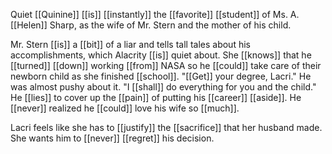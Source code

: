 Quiet [[Quinine]] [[is]] [[instantly]] the [[favorite]] [[student]] of Ms. A. [[Helen]] Sharp, as the wife of Mr. Stern and the mother of his child.  
  
Mr. Stern [[is]] a [[bit]] of a liar and tells tall tales about his accomplishments, which Alacrity [[is]] quiet about. She [[knows]] that he [[turned]] [[down]] working [[from]] NASA so he [[could]] take care of their newborn child as she finished [[school]]. "[[Get]] your degree, Lacri." He was almost pushy about it. "I [[shall]] do everything for you and the child." He [[lies]] to cover up the [[pain]] of putting his [[career]] [[aside]]. He [[never]] realized he [[could]] love his wife so [[much]].  
  
Lacri feels like she has to [[justify]] the [[sacrifice]] that her husband made. She wants him to [[never]] [[regret]] his decision.